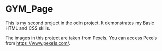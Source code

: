 # GYM_Page
This is my second project in the odin project. It demonstrates my Basic HTML and CSS skills.

The images in this project are taken from Pexels. You can access Pexels from https://www.pexels.com/. 